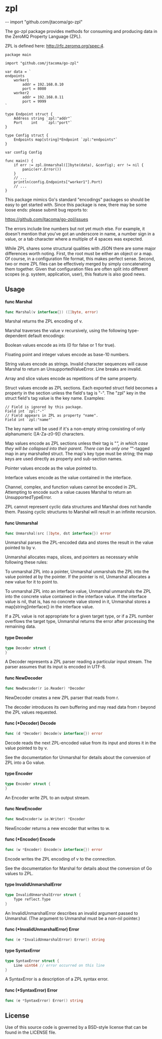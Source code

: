 # zpl
--
    import "github.com/jtacoma/go-zpl"

The go-zpl package provides methods for consuming and producing data
in the ZeroMQ Property Language (ZPL).

ZPL is defined here: http://rfc.zeromq.org/spec:4.

    package main

    import "github.com/jtacoma/go-zpl"

    var data = `
    endpoints
        worker1
            addr = 192.168.0.10
            port = 8080
        worker2
            addr = 192.168.0.11
            port = 9999
    `

    type Endpoint struct {
        Address string `zpl:"addr"`
        Port    int    `zpl:"port"`
    }

    type Config struct {
        Endpoints map[string]*Endpoint `zpl:"endpoints"`
    }

    var config Config

    func main() {
        if err := zpl.Unmarshal([]byte(data), &config); err != nil {
            panic(err.Error())
        }
        // ...
        println(config.Endpoints["worker1"].Port)
        // ...
    }

This package mimics Go's standard "encodings" packages so should be
easy to get started with.  Since this package is new, there may be
some loose ends: please submit bug reports to:

https://github.com/jtacoma/go-zpl/issues

The errors include line numbers but not yet much else.  For example,
it doesn't mention that you've got an underscore in name, a number
sign in a value, or a tab character where a multiple of 4 spaces was
expected.

While ZPL shares some structural qualities with JSON there are some
major differences worth noting.  First, the root must be either an
object or a map.  Of course, in a configuration file format, this
makes perfect sense.  Second, two or more ZPL files can be
effectively merged by simply concatenating them together.  Given that
configuration files are often split into different scopes (e.g.
system, application, user), this feature is also good news.

## Usage

#### func  Marshal

```go
func Marshal(v interface{}) ([]byte, error)
```
Marshal returns the ZPL encoding of v.

Marshal traverses the value v recursively, using the following type-dependent
default encodings:

Boolean values encode as ints (0 for false or 1 for true).

Floating point and integer values encode as base-10 numbers.

String values encode as strings. Invalid character sequences will cause Marshal
to return an UnsupportedValueError. Line breaks are invalid.

Array and slice values encode as repetitions of the same property.

Struct values encode as ZPL sections. Each exported struct field becomes a
property in the section unless the field's tag is "-". The "zpl" key in the
struct field's tag value is the key name. Examples:

    // Field is ignored by this package.
    Field int `zpl:"-"`
    // Field appears in ZPL as property "name".
    Field int `zpl:"name"`

The key name will be used if it's a non-empty string consisting of only
alphanumeric ([A-Za-z0-9]) characters.

Map values encode as ZPL sections unless their tag is "*", in which case they
will be collapsed into their parent. There can be only one "*"-tagged map in any
marshalled struct. The map's key type must be string; the map keys are used
directly as property and sub-section names.

Pointer values encode as the value pointed to.

Interface values encode as the value contained in the interface.

Channel, complex, and function values cannot be encoded in ZPL. Attempting to
encode such a value causes Marshal to return an UnsupportedTypeError.

ZPL cannot represent cyclic data structures and Marshal does not handle them.
Passing cyclic structures to Marshal will result in an infinite recursion.

#### func  Unmarshal

```go
func Unmarshal(src []byte, dst interface{}) error
```
Unmarshal parses the ZPL-encoded data and stores the result in the value pointed
to by v.

Unmarshal allocates maps, slices, and pointers as necessary while following
these rules:

To unmarshal ZPL into a pointer, Unmarshal unmarshals the ZPL into the value
pointed at by the pointer. If the pointer is nil, Unmarshal allocates a new
value for it to point to.

To unmarshal ZPL into an interface value, Unmarshal unmarshals the ZPL into the
concrete value contained in the interface value. If the interface value is nil,
that is, has no concrete value stored in it, Unmarshal stores a
map[string]interface{} in the interface value.

If a ZPL value is not appropriate for a given target type, or if a ZPL number
overflows the target type, Unmarshal returns the error after processing the
remaining data.

#### type Decoder

```go
type Decoder struct {
}
```

A Decoder represents a ZPL parser reading a particular input stream. The parser
assumes that its input is encoded in UTF-8.

#### func  NewDecoder

```go
func NewDecoder(r io.Reader) *Decoder
```
NewDecoder creates a new ZPL parser that reads from r.

The decoder introduces its own buffering and may read data from r beyond the ZPL
values requested.

#### func (*Decoder) Decode

```go
func (d *Decoder) Decode(v interface{}) error
```
Decode reads the next ZPL-encoded value from its input and stores it in the
value pointed to by v.

See the documentation for Unmarshal for details about the conversion of ZPL into
a Go value.

#### type Encoder

```go
type Encoder struct {
}
```

An Encoder write ZPL to an output stream.

#### func  NewEncoder

```go
func NewEncoder(w io.Writer) *Encoder
```
NewEncoder returns a new encoder that writes to w.

#### func (*Encoder) Encode

```go
func (w *Encoder) Encode(v interface{}) error
```
Encode writes the ZPL encoding of v to the connection.

See the documentation for Marshal for details about the conversion of Go values
to ZPL.

#### type InvalidUnmarshalError

```go
type InvalidUnmarshalError struct {
	Type reflect.Type
}
```

An InvalidUnmarshalError describes an invalid argument passed to Unmarshal. (The
argument to Unmarshal must be a non-nil pointer.)

#### func (*InvalidUnmarshalError) Error

```go
func (e *InvalidUnmarshalError) Error() string
```

#### type SyntaxError

```go
type SyntaxError struct {
	Line uint64 // error occurred on this line
}
```

A SyntaxError is a description of a ZPL syntax error.

#### func (*SyntaxError) Error

```go
func (e *SyntaxError) Error() string
```

## License

Use of this source code is governed by a BSD-style license that can be found in
the LICENSE file.
